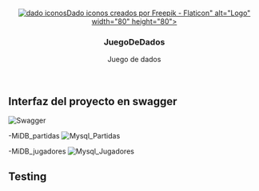 <!-- PROJECT LOGO -->
<br />
<div align="center">
  <a href="https://github.com/Luiso-o/JuegoDeDados_PrimeraFase">
    <img src= href="https://www.flaticon.es/iconos-gratis/dado" title="dado iconos">Dado iconos creados por Freepik - Flaticon" alt="Logo" width="80" height="80">
  </a>

<h3 align="center">JuegoDeDados</h3>

  <p align="center">
    Juego de dados
    <br />
    <br />
    <br />
</div>

## Interfaz del proyecto en swagger
![Swagger](https://github.com/Luiso-o/JuegoDeDados_SegundaFase/assets/128043647/63f467fb-d9c2-4251-b287-8c229dcbc36a)

-MiDB_partidas
![Mysql_Partidas](https://github.com/Luiso-o/JuegoDeDados_SegundaFase/assets/128043647/59e22b31-f8c9-47b2-8d2e-ae48ec58ed29)

-MiDB_jugadores
![Mysql_Jugadores](https://github.com/Luiso-o/JuegoDeDados_SegundaFase/assets/128043647/c483bd3c-0960-4935-8222-e78591078ed4)

## Testing



